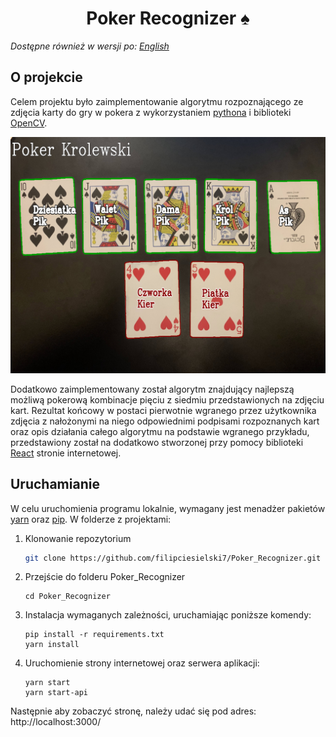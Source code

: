 <h1 align="center">
    Poker Recognizer ♠️
</h1>

_Dostępne również w wersji po: [English](README.md)_

## O projekcie

Celem projektu było zaimplementowanie algorytmu rozpoznającego ze zdjęcia karty do gry w pokera z wykorzystaniem [pythona](https://www.python.org/) i biblioteki [OpenCV](https://opencv.org/). 

![result image](./public/results/result.jpg)

Dodatkowo zaimplementowany został algorytm znajdujący najlepszą możliwą pokerową kombinacje pięciu z siedmiu przedstawionych na zdjęciu kart. Rezultat końcowy w postaci pierwotnie wgranego przez użytkownika zdjęcia z nałożonymi na niego odpowiednimi podpisami rozpoznanych kart oraz opis działania całego algorytmu na podstawie wgranego przykładu, przedstawiony został na dodatkowo stworzonej przy pomocy biblioteki [React](https://reactjs.org/) stronie internetowej.

## Uruchamianie

W celu uruchomienia programu lokalnie, wymagany jest menadżer pakietów [yarn](hhttps://yarnpkg.com/) oraz [pip](https://pypi.org/project/pip/). W folderze z projektami:

1. Klonowanie repozytorium
   ```sh
   git clone https://github.com/filipciesielski7/Poker_Recognizer.git
   ```
2. Przejście do folderu Poker_Recognizer
   ```
   cd Poker_Recognizer
   ```
3. Instalacja wymaganych zależności, uruchamiając poniższe komendy:
   ```
   pip install -r requirements.txt
   yarn install
   ```
4. Uruchomienie strony internetowej oraz serwera aplikacji:
   ```
   yarn start
   yarn start-api
   ```

Następnie aby zobaczyć stronę, należy udać się pod adres: http://localhost:3000/